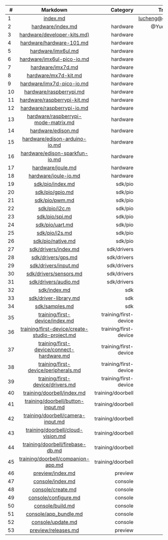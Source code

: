 | #  | Markdown     | Category   |  Translator(s)    |
| - | :-: | -: |  -: |
|1	|[index.md](https://github.com/gdsub/atdocs/blob/master/index.md)										|			|lucheng@google.com| 
|2	|[hardware/index.md](https://github.com/gdsub/atdocs/blob/master/hardware/index.md)								|hardware	| @YuchengWang | 
|3	|[hardware/developer-kits.md)](https://github.com/gdsub/atdocs/blob/master/hardware/developer-kits.md)						|hardware	| |  
|4	|[hardware/hardware-101.md](https://github.com/gdsub/atdocs/blob/master/hardware/hardware-101.md)						|hardware	| ||			
|5	|[hardware/imx6ul.md](https://github.com/gdsub/atdocs/blob/master/hardware/imx6ul.md)								|hardware	| |			
|6	|[hardware/imx6ul-pico-io.md](https://github.com/gdsub/atdocs/blob/master/hardware/imx6ul-pico-io.md)						|hardware	| |			
|7	|[hardware/imx7d.md](https://github.com/gdsub/atdocs/blob/master/hardware/imx7d.md)								|hardware	| |			
|8	|[hardware/mx7d-kit.md](https://github.com/gdsub/atdocs/blob/master/hardware/imx7d-kit.md)							|hardware	| |			
|9	|[hardware/imx7d-pico-io.md](https://github.com/gdsub/atdocs/blob/master/hardware/imx7d-pico-io.md)						|hardware	| |			
|10	|[hardware/raspberrypi.md](https://github.com/gdsub/atdocs/blob/master/hardware/raspberrypi.md)							|hardware	| |			
|11	|[hardware/raspberrypi-kit.md](https://github.com/gdsub/atdocs/blob/master/hardware/raspberrypi-kit.md)						|hardware	| |			
|12	|[hardware/raspberrypi-io.md](https://github.com/gdsub/atdocs/blob/master/hardware/raspberrypi-io.md)						|hardware	| |			
|13	|[hardware/raspberrypi-mode-matrix.md](https://github.com/gdsub/atdocs/blob/master/hardware/raspberrypi-mode-matrix.md)				|hardware	| |
|14	|[hardware/edison.md](https://github.com/gdsub/atdocs/blob/master/hardware/edison.md)								|hardware		| |	
|15	|[hardware/edison-arduino-io.md](https://github.com/gdsub/atdocs/blob/master/hardware/edison-arduino-io.md)					|hardware		| |	
|16	|[hardware/edison-sparkfun-io.md](https://github.com/gdsub/atdocs/blob/master/hardware/edison-sparkfun-io.md)					|hardware		| |	
|17	|[hardware/joule.md](https://github.com/gdsub/atdocs/blob/master/hardware/joule.md)								|hardware		| |	
|18	|[hardware/joule-io.md](https://github.com/gdsub/atdocs/blob/master/hardware/joule-io.md)							|hardware		| |	
|19	|[sdk/pio/index.md](https://github.com/gdsub/atdocs/blob/master/sdk/pio/index.md)								|sdk/pio		| |	
|20	|[sdk/pio/gpio.md](https://github.com/gdsub/atdocs/blob/master/sdk/pio/gpio.md)									|sdk/pio		| |	
|21	|[sdk/pio/pwm.md](https://github.com/gdsub/atdocs/blob/master/sdk/pio/pwm.md)									|sdk/pio		| |	
|22	|[sdk/pio/i2c.m](https://github.com/gdsub/atdocs/blob/master/sdk/pio/i2c.md)									|sdk/pio		| |	
|23	|[sdk/pio/spi.md](https://github.com/gdsub/atdocs/blob/master/sdk/pio/spi.md)									|sdk/pio		| |	
|24	|[sdk/pio/uart.md](https://github.com/gdsub/atdocs/blob/master/sdk/pio/uart.md)									|sdk/pio		| |
|25	|[sdk/pio/i2s.md](https://github.com/gdsub/atdocs/blob/master/sdk/pio/i2s.md)									|sdk/pio		| |
|26	|[sdk/pio/native.md](https://github.com/gdsub/atdocs/blob/master/sdk/pio/native.md)								|sdk/pio		| |	
|27	|[sdk/drivers/index.md](https://github.com/gdsub/atdocs/blob/master/sdk/drivers/index.md)							|sdk/drivers	| |		
|28	|[sdk/drivers/gps.md](https://github.com/gdsub/atdocs/blob/master/sdk/drivers/gps.md)								|sdk/drivers	| |		
|29	|[sdk/drivers/input.md](https://github.com/gdsub/atdocs/blob/master/sdk/drivers/input.md)							|sdk/drivers	| |		
|30	|[sdk/drivers/sensors.md](https://github.com/gdsub/atdocs/blob/master/sdk/drivers/sensors.md)							|sdk/drivers	| |		
|31	|[sdk/drivers/audio.md](https://github.com/gdsub/atdocs/blob/master/sdk/drivers/audio.md)							|sdk/drivers	| |		
|32	|[sdk/index.md](https://github.com/gdsub/atdocs/blob/master/sdk/index.md)									|sdk			| | 
|33	|[sdk/driver-library.md](https://github.com/gdsub/atdocs/blob/master/sdk/driver-library.md)							|sdk			| |
|34	|[sdk/samples.md](https://github.com/gdsub/atdocs/blob/master/sdk/samples.md)									|sdk			| | 
|35	|[training/first-device/index.md](https://github.com/gdsub/atdocs/blob/master/training/first-device/index.md)					|training/first-device		| |	
|36	|[training/first-device/create-studio-project.md](https://github.com/gdsub/atdocs/blob/master/training/first-device/create-studio-project.md)	|training/first-device		| |	
|37	|[training/first-device/connect-hardware.md](https://github.com/gdsub/atdocs/blob/master/training/first-device/connect-hardware.md)		|training/first-device		| |	
|38	|[training/first-device/peripherals.md](https://github.com/gdsub/atdocs/blob/master/training/first-device/peripherals.md)			|training/first-device		| |	
|39	|[training/first-device/drivers.md](https://github.com/gdsub/atdocs/blob/master/training/first-device/drivers.md)				|training/first-device		| |	
|40	|[training/doorbell/index.md](https://github.com/gdsub/atdocs/blob/master/training/doorbell/index.md)						|training/doorbell			| | 
|41	|[training/doorbell/button-input.md](https://github.com/gdsub/atdocs/blob/master/training/doorbell/button-input.md)				|training/doorbell		|	| 
|42	|[training/doorbell/camera-input.md](https://github.com/gdsub/atdocs/blob/master/training/doorbell/camera-input.md)				|training/doorbell		|	| 
|43	|[training/doorbell/cloud-vision.md](https://github.com/gdsub/atdocs/blob/master/training/doorbell/cloud-vision.md)				|training/doorbell		|	| 
|44	|[training/doorbell/firebase-db.md](https://github.com/gdsub/atdocs/blob/master/training/doorbell/firebase-db.md)				|training/doorbell		|	| 
|45	|[training/doorbell/companion-app.md](https://github.com/gdsub/atdocs/blob/master/training/doorbell/companion-app.md)				|training/doorbell	|		| 
|46	|[preview/index.md](https://github.com/gdsub/atdocs/blob/master/preview/index.md)								|preview		| | 	
|47	|[console/index.md](https://github.com/gdsub/atdocs/blob/master/console/index.md)								|console		| |	
|48	|[console/create.md](https://github.com/gdsub/atdocs/blob/master/console/create.md)								|console		| |	
|49	|[console/configure.md](https://github.com/gdsub/atdocs/blob/master/console/configure.md)							|console		| |	
|50	|[console/build.md](https://github.com/gdsub/atdocs/blob/master/console/build.md)								|console		| |	
|51	|[console/app_bundle.md](https://github.com/gdsub/atdocs/blob/master/console/app_bundle.md)							|console		| |	
|52	|[console/update.md](https://github.com/gdsub/atdocs/blob/master/console/update.md)								|console		| |	
|53	|[preview/releases.md](https://github.com/gdsub/atdocs/blob/master/preview/releases.md)								|preview		| |	
